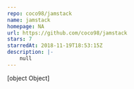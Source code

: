 ```yaml
---
repo: coco98/jamstack
name: jamstack
homepage: NA
url: https://github.com/coco98/jamstack
stars: 7
starredAt: 2018-11-19T18:53:15Z
description: |-
    null
---
```


[object Object]
